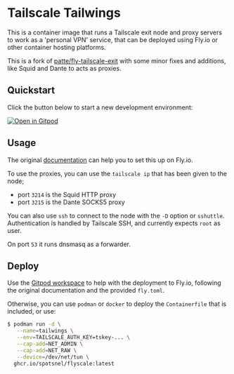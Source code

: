 Tailscale Tailwings
===================

This is a container image that runs a Tailscale exit node and proxy servers
to work as a 'personal VPN' service, that can be deployed using Fly.io or
other container hosting platforms.

This is a fork of [patte/fly-tailscale-exit](https://github.com/patte/fly-tailscale-exit/)
with some minor fixes and additions, like Squid and Dante to acts as proxies.

Quickstart
-----

Click the button below to start a new development environment:

[![Open in Gitpod](https://gitpod.io/button/open-in-gitpod.svg)](https://gitpod.io/#https://github.com/Alebrije-Circus/templar)


Usage
-----
The original [documentation](./docs.md) can help you to set this up on Fly.io.

To use the proxies, you can use the `tailscale ip` that has been given to the node;
  * port `3214` is the Squid HTTP proxy
  * port `3215` is the Dante SOCKS5 proxy

You can also use `ssh` to connect to the node with the `-D` option or `sshuttle`.
Authentication is handled by Tailscale SSH, and currently expects `root` as user.

On port `53` it runs dnsmasq as a forwarder.


Deploy
------

Use the [Gitpod workspace](https://gitpod.io/#https://github.com/spotsnel/tailscale-tailwings)
to help with the deployment to Fly.io, following the original documentation and the provided
`fly.toml`.

Otherwise, you can use `podman` or `docker` to deploy the `Containerfile` that is
included, or use:

```sh
$ podman run -d \
   --name=tailwings \
   --env=TAILSCALE_AUTH_KEY=tskey-... \
   --cap-add=NET_ADMIN \
   --cap-add=NET_RAW \
   --device=/dev/net/tun \ 
  ghcr.io/spotsnel/flyscale:latest
```

